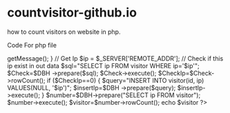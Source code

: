 # countvisitor-github.io
how to count visitors on website in php.

Code For php file

<?php
$host='localhost'; 
 $user='root';
 $pass='';
 $db='test';
 try{ 
      $DBH=new pdo ("mysql:host=$host; dbname=$db", $user, $pass);
      }catch(PDOException $e){ 
           echo"Not Connected..".$e->getMessage(); 
      } 
      // Get Ip
       $ip = $_SERVER['REMOTE_ADDR'];
       // Check if this ip exist in out data 
       $sql="SELECT ip FROM visitor WHERE ip='$ip'";
       $Check=$DBH ->prepare($sql); 
       $Check->execute();
       $CheckIp=$Check->rowCount();
if ($CheckIp==0) {
$query="INSERT INTO visitor(id, ip) VALUES(NULL, '$ip')"; 
$insertIp=$DBH ->prepare($query); 
$insertIp->execute();

}
$number=$DBH->prepare("SELECT ip FROM visitor");
$number->execute(); 
$visitor=$number->rowCount(); 
echo $visitor
 ?>
